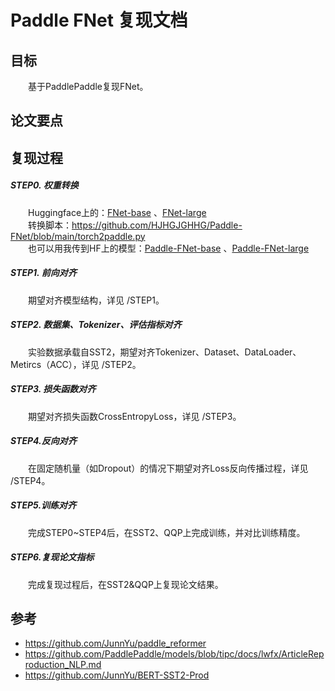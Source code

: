 # Paddle FNet 复现文档
## 目标
&emsp;&emsp;基于PaddlePaddle复现FNet。
## 论文要点

## 复现过程
##### STEP0. 权重转换
&emsp;&emsp;Huggingface上的：[FNet-base](https://huggingface.co/google/fnet-base) 、[FNet-large ](https://huggingface.co/google/fnet-large)   
&emsp;&emsp;转换脚本：https://github.com/HJHGJGHHG/Paddle-FNet/blob/main/torch2paddle.py  
&emsp;&emsp;也可以用我传到HF上的模型：[Paddle-FNet-base](https://huggingface.co/google/fnet-base) 、[Paddle-FNet-large](https://huggingface.co/google/fnet-large)  

##### STEP1. 前向对齐
&emsp;&emsp;期望对齐模型结构，详见 /STEP1。  

##### STEP2. 数据集、Tokenizer、评估指标对齐
&emsp;&emsp;实验数据承载自SST2，期望对齐Tokenizer、Dataset、DataLoader、Metircs（ACC），详见 /STEP2。  

##### STEP3. 损失函数对齐
&emsp;&emsp;期望对齐损失函数CrossEntropyLoss，详见 /STEP3。  

##### STEP4.反向对齐
&emsp;&emsp;在固定随机量（如Dropout）的情况下期望对齐Loss反向传播过程，详见 /STEP4。

##### STEP5.训练对齐
&emsp;&emsp;完成STEP0~STEP4后，在SST2、QQP上完成训练，并对比训练精度。  

##### STEP6.复现论文指标
&emsp;&emsp;完成复现过程后，在SST2&QQP上复现论文结果。  

## 参考
* https://github.com/JunnYu/paddle_reformer
* https://github.com/PaddlePaddle/models/blob/tipc/docs/lwfx/ArticleReproduction_NLP.md
* https://github.com/JunnYu/BERT-SST2-Prod
